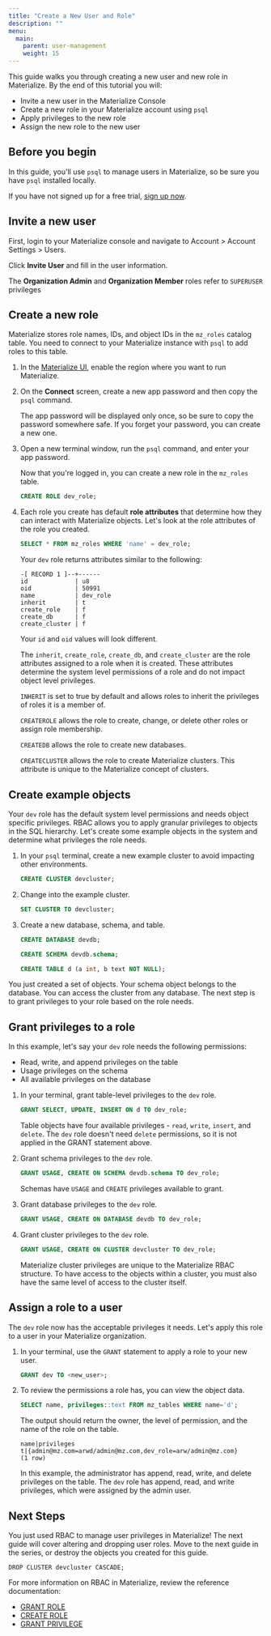 ```yaml
---
title: "Create a New User and Role"
description: ""
menu:
  main:
    parent: user-management
    weight: 15
---
```


This guide walks you through creating a new user and new role in Materialize. By
the end of this tutorial you will:

* Invite a new user in the Materialize Console
* Create a new role in your Materialize account using `psql`
* Apply privileges to the new role
* Assign the new role to the new user

## Before you begin

In this guide, you'll use `psql` to manage users in Materialize, so be sure you
have `psql` installed locally.

If you have not signed up for a free trial, [sign up now](https://materialize.com/register/?utm_campaign=General&utm_source=documentation).


## Invite a new user

First, login to your Materialize console and navigate to Account > Account
Settings > Users.

Click **Invite User** and fill in the user information.

The **Organization Admin** and **Organization Member** roles refer to `SUPERUSER`
privileges

## Create a new role

Materialize stores role names, IDs, and object IDs in the `mz_roles` catalog
table. You need to connect to your Materialize instance with `psql` to add roles
to this table.

1. In the [Materialize UI](https://console.materialize.com/), enable the region where you want to run Materialize.

1. On the **Connect** screen, create a new app password and then copy the `psql` command.

    The app password will be displayed only once, so be sure to copy the password somewhere safe. If you forget your password, you can create a new one.

1. Open a new terminal window, run the `psql` command, and enter your app password.

    Now that you're logged in, you can create a new role in the `mz_roles`
    table.

    ```sql
    CREATE ROLE dev_role;
    ```

1. Each role you create has default **role attributes** that determine how they
    can interact with Materialize objects. Let's look at the role attributes of
    the role you created.

    ```sql
    SELECT * FROM mz_roles WHERE 'name' = dev_role;
    ```

    Your `dev` role returns attributes similar to the following:

    ```
    -[ RECORD 1 ]--+------
    id             | u8
    oid            | 50991
    name           | dev_role
    inherit        | t
    create_role    | f
    create_db      | f
    create_cluster | f
    ```
    
    Your `id` and `oid` values will look different.

    The `inherit`, `create_role`, `create_db`, and `create_cluster` are the
    role attributes assigned to a role when it is created. These attributes
    determine the system level permissions of a role and do not impact object
    level privileges.

    `INHERIT` is set to true by default and allows roles to inherit the
    privileges of roles it is a member of.

    `CREATEROLE` allows the role to create, change, or delete other roles or
    assign role membership.

    `CREATEDB` allows the role to create new databases.

    `CREATECLUSTER` allows the role to create Materialize clusters. This
    attribute is unique to the Materialize concept of clusters.

## Create example objects

Your `dev` role has the default system level permissions and needs object
specific privileges. RBAC allows you to apply granular privileges to objects in the SQL hierarchy. Let's create some example objects in the system and determine what
privileges the role needs.

1. In your `psql` terminal, create a new example cluster to avoid impacting
   other environments.

   ```sql
   CREATE CLUSTER devcluster;
   ```

1. Change into the example cluster.


   ```sql
   SET CLUSTER TO devcluster;
   ```

1. Create a new database, schema, and table.

   ```sql
   CREATE DATABASE devdb;
   ```

   ```sql
   CREATE SCHEMA devdb.schema;
   ```

   ```sql
   CREATE TABLE d (a int, b text NOT NULL);
   ```

You just created a set of objects. Your schema object belongs to
the database. You can access the cluster from any database. The next
step is to grant privileges to your role based on the role needs.

## Grant privileges to a role

In this example, let's say your `dev` role needs the following permissions:

* Read, write, and append privileges on the table
* Usage privileges on the schema
* All available privileges on the database

1. In your terminal, grant table-level privileges to the `dev` role.

   ```sql
   GRANT SELECT, UPDATE, INSERT ON d TO dev_role;
   ```

   Table objects have four available privileges - `read`, `write`, `insert`, and
   `delete`. The `dev` role doesn't need `delete` permissions, so it is not
   applied in the GRANT statement above.

2. Grant schema privileges to the `dev` role.

   ```sql
   GRANT USAGE, CREATE ON SCHEMA devdb.schema TO dev_role;
   ```

   Schemas have `USAGE` and `CREATE` privileges available to grant.

3. Grant database privileges to the `dev` role.

   ```sql
   GRANT USAGE, CREATE ON DATABASE devdb TO dev_role;
   ```

4. Grant cluster privileges to the `dev` role.

   ```sql
   GRANT USAGE, CREATE ON CLUSTER devcluster TO dev_role;
   ```

   Materialize cluster privileges are unique to the Materialize RBAC structure.
   To have access to the objects within a cluster, you must also have the same
   level of access to the cluster itself.

## Assign a role to a user

The `dev` role now has the acceptable privileges it needs. Let's apply this role
to a user in your Materialize organization.

1. In your terminal, use the `GRANT` statement to apply a role to your new user.

   ```sql
   GRANT dev TO <new_user>;
   ```

1. To review the permissions a role has, you can view the object data.

   ```sql
   SELECT name, privileges::text FROM mz_tables WHERE name='d';
   ```

   The output should return the owner, the level of permission, and the name of
   the role on the table.

   ```shell
   name|privileges
   t|{admin@mz.com=arwd/admin@mz.com,dev_role=arw/admin@mz.com}
   (1 row)
   ```

   In this example, the administrator has append, read, write, and delete
   privileges on the table. The `dev` role has append, read, and write privileges,
   which were assigned by the admin user.


## Next Steps

You just used RBAC to manage user privileges in Materialize! The next guide will
cover altering and dropping user roles. Move to the next guide in the series, or
destroy the objects you created for this guide.

```
DROP CLUSTER devcluster CASCADE;
```


For more information on RBAC in Materialize, review the reference documentation:

* [GRANT ROLE](https://materialize.com/docs/sql/grant-role/)
* [CREATE ROLE](https://materialize.com/docs/sql/create-role/)
* [GRANT PRIVILEGE](https://materialize.com/docs/sql/grant-privilege/)

